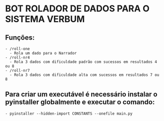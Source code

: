 # BOT ROLADOR DE DADOS PARA O SISTEMA VERBUM
  ## Funções:
    - /roll-one 
      - Rola um dado para o Narrador
    - /roll-nr4
      - Rola 3 dados com dificuldade padrão com sucessos em resultados 4 ou 8
    - /roll-nr7
      - Rola 3 dados com dificuldade alta com sucessos em resultados 7 ou 8

  ## Para criar um executável é necessário instalar o pyinstaller globalmente e executar o comando:
    - pyinstaller --hidden-import CONSTANTS --onefile main.py

